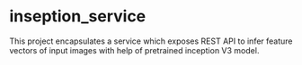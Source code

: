 # inseption_service
This project encapsulates a service which exposes REST API to infer feature vectors of input images with help of pretrained inception V3 model.

